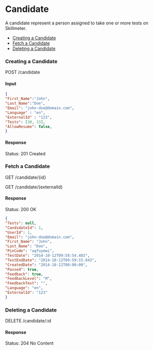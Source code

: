Candidate
====

A candidate represent a person assigned to take one or more tests on Skillmeter. 

* [Creating a Candidate](#creating-a-candidate)
* [Fetch a Candidate](#fetch-a-candidate)
* [Deleting a Candidate](#deleting-a-candidate)


### Creating a Candidate

  POST /candidate
  
#### Input

```json
{
"First_Name":"John",
"Last_Name":"Doe",
"Email": "john-doe@domain.com",
"Language" : "en",
"ExternalId" : "123",  
"Tests": [30, 33],
"AllowResume": false,
}
```

#### Response

  Status: 201 Created


### Fetch a Candidate

  GET /candidate/{id}
  
  GET /candidate/{externalId}
  
#### Response

  Status: 200 OK

```json
{
"Tests": null,
"CandidateId": 1,
"UserId": 1,
"Email": "john-doe@domain.com",
"First_Name": "John",
"Last_Name": "Doe",
"PinCode": "aqfoymwi",
"TestDate": "2014-10-12T09:58:54.483",
"TestEndDate": "2014-10-12T09:59:15.043",
"CreatedDate": "2014-10-12T00:00:00",
"Passed": true,
"Feedback": true,
"FeedbackLevel": "M",
"FeedbackText": "",
"Language": "en",
"ExternalId": "123"
}
```
  

### Deleting a Candidate

DELETE /candidate/:id

#### Response

  Status: 204 No Content
